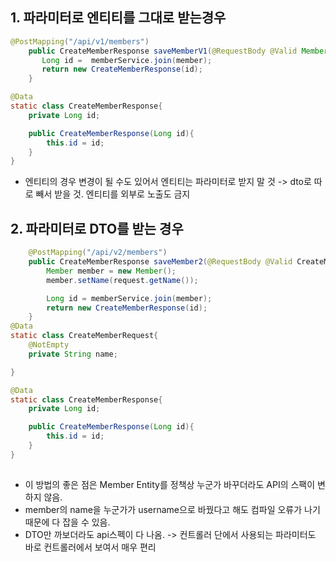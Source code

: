 ## 1. 파라미터로 엔티티를 그대로 받는경우
```java
@PostMapping("/api/v1/members")
    public CreateMemberResponse saveMemberV1(@RequestBody @Valid Member member){
       Long id =  memberService.join(member);
       return new CreateMemberResponse(id);
    }

@Data
static class CreateMemberResponse{
    private Long id;

    public CreateMemberResponse(Long id){
        this.id = id;
    }
}    
```
* 엔티티의 경우 변경이 될 수도 있어서 엔티티는 파라미터로 받지 말 것 -> dto로 따로 빼서 받을 것. 엔티티를 외부로 노출도 금지



## 2. 파라미터로 DTO를 받는 경우
```java
    @PostMapping("/api/v2/members")
    public CreateMemberResponse saveMember2(@RequestBody @Valid CreateMemberRequest request){ //CreateMemberRequest는 새로운 DTO
        Member member = new Member();
        member.setName(request.getName());

        Long id = memberService.join(member);
        return new CreateMemberResponse(id);
    }
@Data
static class CreateMemberRequest{
    @NotEmpty
    private String name;

}

@Data
static class CreateMemberResponse{
    private Long id;

    public CreateMemberResponse(Long id){
        this.id = id;
    }
}
    
```

* 이 방법의 좋은 점은 Member Entity를 정책상 누군가 바꾸더라도 API의 스팩이 변하지 않음.
* member의 name을 누군가가 username으로 바꿨다고 해도 컴파일 오류가 나기 때문에 다 잡을 수 있음.
* DTO만 까보더라도 api스펙이 다 나옴. -> 컨트롤러 단에서 사용되는 파라미터도 바로 컨트롤러에서 보여서 매우 편리
